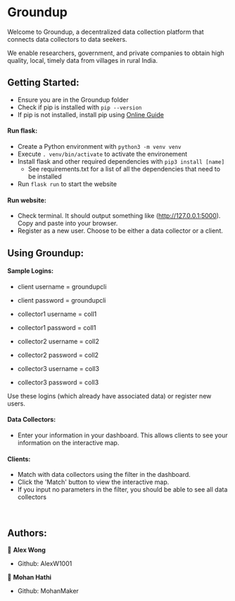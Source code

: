 # Groundup
Welcome to Groundup, a decentralized data collection platform that connects data collectors to data seekers. 

We enable researchers, government, and private companies to obtain high quality, local, timely data from villages in rural India.

## Getting Started:
- Ensure you are in the Groundup folder
- Check if pip is installed with `pip --version` 
- If pip is not installed, install pip using [Online Guide](https://www.geeksforgeeks.org/download-and-install-pip-latest-version/) <br/>

#### Run flask:
- Create a Python environment with `python3 -m venv venv`
- Execute `. venv/bin/activate` to activate the environement
- Install flask and other required dependencies with `pip3 install [name]`
    - See requirements.txt for a list of all the dependencies that need to be installed
- Run `flask run` to start the website

#### Run website:
- Check terminal. It should output something like (http://127.0.0.1:5000). Copy and paste into your browser.
- Register as a new user. Choose to be either a data collector or a client. 


## Using Groundup:
#### Sample Logins:
- client username = groundupcli
- client password = groundupcli

- collector1 username = coll1
- collector1 password = coll1
- collector2 username = coll2
- collector2 password = coll2
- collector3 username = coll3
- collector3 password = coll3

Use these logins (which already have associated data) or register new users.

#### Data Collectors:
- Enter your information in your dashboard. This allows clients to see your information on the interactive map. 

#### Clients:
- Match with data collectors using the filter in the dashboard. 
- Click the 'Match' button to view the interactive map. 
- If you input no parameters in the filter, you should be able to see all data collectors
<br>

## Authors:
👤 **Alex Wong**
- Github: AlexW1001

👤 **Mohan Hathi**
- Github: MohanMaker